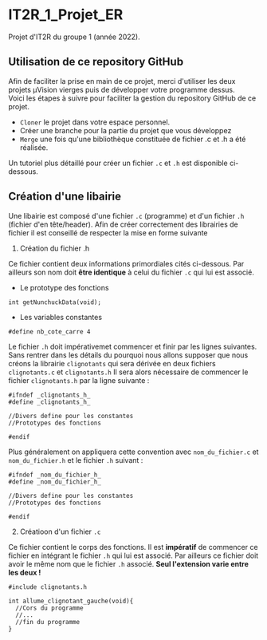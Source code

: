 # IT2R_1_Projet_ER
Projet d'IT2R du groupe 1 (année 2022).

## Utilisation de ce repository GitHub  
Afin de faciliter la prise en main de ce projet, merci d'utiliser les deux projets µVision vierges puis de développer votre programme dessus.  
Voici les étapes à suivre pour faciliter la gestion du repository GitHub de ce projet.
- `Cloner` le projet dans votre espace personnel.
- Créer une branche pour la partie du projet que vous développez
- `Merge` une fois qu'une bibliothèque constituée de fichier .c et .h a été réalisée.

Un tutoriel plus détaillé pour créer un fichier `.c` et `.h` est disponible ci-dessous.

## Création d'une libairie  
Une libairie est composé d'une fichier `.c` (programme) et d'un fichier `.h` (fichier d'en tête/header).
Afin de créer correctement des librairies de fichier il est conseillé de respecter la mise en forme suivante

1. Création du fichier .h   

Ce fichier contient deux informations primordiales cités ci-dessous. Par ailleurs son nom doit **être identique** à celui du fichier `.c` qui lui est associé.
- Le prototype des fonctions

```int getNunchuckData(void);```
- Les variables constantes

```#define nb_cote_carre 4```

Le fichier `.h` doit impérativemet commencer et finir par les lignes suivantes. Sans rentrer dans les détails du pourquoi nous allons supposer que nous créons la librairie `clignotants` qui sera dérivée en deux fichiers `clignotants.c` et `clignotants.h`
Il sera alors nécessaire de commencer le fichier `clignotants.h` par la ligne suivante :
```
#ifndef _clignotants_h_
#define _clignotants_h_

//Divers define pour les constantes
//Prototypes des fonctions

#endif
```

Plus généralement on appliquera cette convention avec `nom_du_fichier.c` et `nom_du_fichier.h` et le fichier `.h` suivant : 
```
#ifndef _nom_du_fichier_h_
#define _nom_du_fichier_h_

//Divers define pour les constantes
//Prototypes des fonctions

#endif
```

2. Créatioon d'un fichier `.c`

Ce fichier contient le corps des fonctions. Il est **impératif** de commencer ce fichier en intégrant le fichier `.h` qui lui est associé. Par ailleurs ce fichier doit avoir le même nom que le fichier `.h` associé. **Seul l'extension varie entre les deux !**
```
#include clignotants.h

int allume_clignotant_gauche(void){
  //Cors du programme 
  //...
  //fin du programme
}
```
